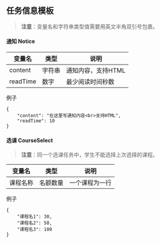 ## 任务信息模板

> **注意**：变量名和字符串类型值需要用英文半角双引号包裹。

#### 通知 Notice

| 变量名   | 类型   | 说明               |
| -------- | ------ | ------------------ |
| content  | 字符串 | 通知内容，支持HTML |
| readTime | 数字   | 最少阅读时间秒数   |

例子
```
{
    "content": "在这里写通知内容<br>支持HTML",
    "readTime": 10
}
```

#### 选课 CourseSelect

> **注意**：同一个选课任务中，学生不能选择上次选择的课程。

| 变量名   | 类型     | 说明           |
| -------- | -------- | -------------- |
| 课程名称 | 名额数量 | 一个课程为一行 |

例子

```
{
    "课程名1": 30,
    "课程名2": 50,
    "课程名3": 100
}
```